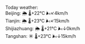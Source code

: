 Today weather:  
Beijing: 🌦 🌡️+22°C 🌬️↙4km/h  
Tianjin: 🌦 🌡️+23°C 🌬️↙15km/h  
Shijiazhuang: 🌦 🌡️+21°C 🌬️↓0km/h  
Tangshan: ☀️ 🌡️+23°C 🌬️↓15km/h  
